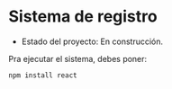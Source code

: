<h1>Sistema de registro</h1>

- Estado del proyecto: En construcción.

Pra ejecutar el sistema, debes poner:

```npm install react```

